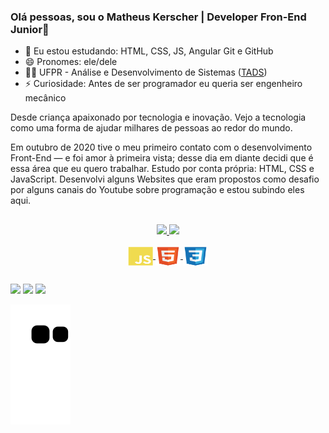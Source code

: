 ### Olá pessoas, sou o Matheus Kerscher | Developer Fron-End Junior👋

- 🌱 Eu estou estudando: HTML, CSS, JS, Angular Git e GitHub
- 😄 Pronomes: ele/dele
- 🧑‍💻 UFPR - Análise e Desenvolvimento de Sistemas (<a target="_blank" href="https://www.tads.ufpr.br/mod/page/view.php?id=2">TADS</a>)
- ⚡ Curiosidade: Antes de ser programador eu queria ser engenheiro mecânico

Desde criança apaixonado por tecnologia e inovação. Vejo a tecnologia como uma forma de ajudar milhares de pessoas ao redor do mundo.

Em outubro de 2020 tive o meu primeiro contato com o desenvolvimento Front-End — e foi amor à primeira vista; desse dia em diante decidi que é essa área que eu quero trabalhar. Estudo por conta própria: HTML, CSS e JavaScript. Desenvolvi alguns Websites que eram propostos como desafio por alguns canais do Youtube sobre programação e estou subindo eles aqui.

##

<div align="center">
  <a href="https://github.com/MatheusKerscher">
  <img height="180em" src="https://github-readme-stats.vercel.app/api?username=MatheusKerscher&show_icons=true&theme=radical&include_all_commits=true&count_private=true"/>
  <img height="180em" src="https://github-readme-stats.vercel.app/api/top-langs/?username=MatheusKerscher&layout=compact&langs_count=7&theme=radical"/>
</div>
 
<div align="center" style="display: inline_block"><br>
  <img align="center" alt="Matheus-Js" height="30" width="40" src="https://raw.githubusercontent.com/devicons/devicon/master/icons/javascript/javascript-plain.svg">
  <img align="center" alt="Matheus-HTML" height="30" width="40" src="https://raw.githubusercontent.com/devicons/devicon/master/icons/html5/html5-original.svg">
  <img align="center" alt="Matheus-CSS" height="30" width="40" src="https://raw.githubusercontent.com/devicons/devicon/master/icons/css3/css3-original.svg">
</div>
  
##
 
<div> 
  <a href="https://instagram.com/matheuskerscher" target="_blank"><img src="https://img.shields.io/badge/-Instagram-%23E4405F?style=for-the-badge&logo=instagram&logoColor=white" target="_blank"></a>
  <a href = "mailto:matheuskerscher@outlook.com"><img src="https://img.shields.io/badge/Microsoft_Outlook-0078D4?style=for-the-badge&logo=microsoft-outlook&logoColor=white" target="_blank"></a>
  <a href="https://www.linkedin.com/in/matheus-kerscher" target="_blank"><img src="https://img.shields.io/badge/-LinkedIn-%230077B5?style=for-the-badge&logo=linkedin&logoColor=white" target="_blank"></a> 
 
  ![Snake animation](https://github.com/MatheusKerscher/MatheusKerscher/blob/output/github-contribution-grid-snake.svg)
 
</div>
